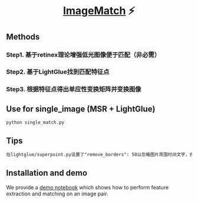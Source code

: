 <p align="center">
  <h1 align="center"><ins>ImageMatch</ins> ⚡️

## Methods
### Step1. 基于retinex理论增强低光图像便于匹配（非必需）
### Step2. 基于LightGlue找到匹配特征点
### Step3. 根据特征点得出单应性变换矩阵并变换图像

## Use for single_image (MSR + LightGlue)
```bash
python single_match.py
```
## Tips
```txt
在lightglue/superpoint.py设置了"remove_borders": 50以忽略图片周围时间文字，但不一定全适用
```

## Installation and demo
We provide a [demo notebook](demo.ipynb) which shows how to perform feature extraction and matching on an image pair.


